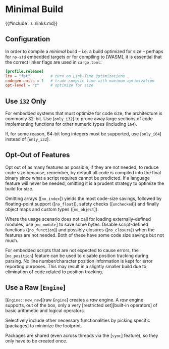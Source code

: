 Minimal Build
=============

{{#include ../../links.md}}

Configuration
-------------

In order to compile a _minimal_ build &ndash; i.e. a build optimized for size &ndash; perhaps for `no-std` embedded targets or for
compiling to [WASM], it is essential that the correct linker flags are used in `cargo.toml`:

```toml
[profile.release]
lto = "fat"         # turn on Link-Time Optimizations
codegen-units = 1   # trade compile time with maximum optimization
opt-level = "z"     # optimize for size
```


Use `i32` Only
--------------

For embedded systems that must optimize for code size, the architecture is commonly 32-bit.
Use [`only_i32`] to prune away large sections of code implementing functions for other numeric types
(including `i64`).

If, for some reason, 64-bit long integers must be supported, use [`only_i64`] instead of [`only_i32`].


Opt-Out of Features
------------------

Opt out of as many features as possible, if they are not needed, to reduce code size because,
remember, by default all code is compiled into the final binary since what a script requires cannot
be predicted. If a language feature will never be needed, omitting it is a prudent strategy to
optimize the build for size.

Omitting arrays ([`no_index`]) yields the most code-size savings, followed by floating-point support
([`no_float`]), safety checks ([`unchecked`]) and finally object maps and custom types ([`no_object`]).

Where the usage scenario does not call for loading externally-defined modules, use [`no_module`] to
save some bytes. Disable script-defined functions ([`no_function`]) and possibly closures
([`no_closure`]) when the features are not needed. Both of these have some code size savings but not much.

For embedded scripts that are not expected to cause errors, the [`no_position`] feature can be used
to disable position tracking during parsing. No line number/character position information is kept
for error reporting purposes. This may result in a slightly smaller build due to elimination of code
related to position tracking.


Use a Raw [`Engine`]
-------------------

[`Engine::new_raw`][raw `Engine`] creates a _raw_ engine. A _raw_ engine supports, out of the box,
only a very [restricted set][built-in operators] of basic arithmetic and logical operators.

Selectively include other necessary functionalities by picking specific [packages] to minimize the footprint.

Packages are shared (even across threads via the [`sync`] feature), so they only have to be created once.
